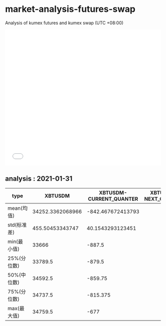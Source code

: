 # market-analysis-futures-swap
Analysis of kumex futures and kumex swap (UTC +08:00)

<iframe width="100%" height="440" src="./data.html" frameborder="no" border="0" scrolling="no"></iframe>

## analysis : 2021-01-31

type|XBTUSDM|XBTUSDM-CURRENT_QUANTER|XBTUSDM-NEXT_QUANTER|
---|---|---|---
mean(均值) | 34252.3362068966 | -842.467672413793 | 
std(标准差) | 455.50453343747 | 40.1543293123451 | 
min(最小值) | 33666 | -887.5 | 
25%(分位数) | 33789.5 | -879.5 | 
50%(中位数) | 34592.5 | -859.75 | 
75%(分位数) | 34737.5 | -815.375 | 
max(最大值) | 34759.5 | -677 | 
